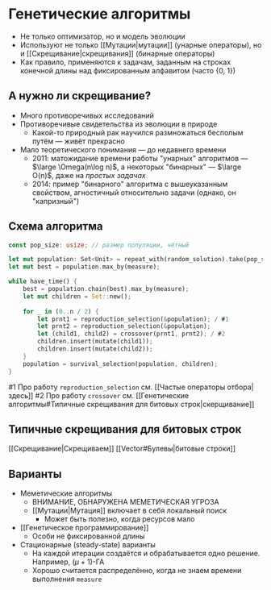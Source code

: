 # Генетические алгоритмы
* Не только оптимизатор, но и модель эволюции
* Используют не только [[Мутации|мутации]] (унарные операторы), но и [[Скрещивание|скрещивания]] (бинарные операторы)
* Как правило, применяются к задачам, заданным на строках конечной длины над фиксированным алфавитом (часто {0, 1})

## А нужно ли скрещивание?

* Много противоречивых исследований
* Противоречивые свидетельства из эволюции в природе
	* Какой-то природный рак научился размножаться бесполым путём — живёт прекрасно
* Мало теоретического понимания — до недавнего времени
	* 2011: матожидание времени работы "унарных" алгоритмов — $\large \Omega(n\log n)$, а некоторых "бинарных" — $\large O(n)$, даже на _простых задачах_
	* 2014: пример "бинарного" алгоритма с вышеуказанным свойством, агностичный относительно задачи (однако, он "капризный")

## Схема алгоритма
```rust
const pop_size: usize; // размер популяции, чётный

let mut population: Set<Unit> = repeat_with(random_solution).take(pop_size);
let mut best = population.max_by(measure);

while have_time() {
	best = population.chain(best).max_by(measure);
	let mut children = Set::new();
	
	for _ in (0..n / 2) {
		let prnt1 = reproduction_selection(&population); / #1
		let prnt2 = reproduction_selection(&population); 
		let (child1, child2) = crossover(prnt1, prnt2); / #2
		children.insert(mutate(child1));
		children.insert(mutate(child2));
	}
	population = survival_selection(population, children);
}
```

#1 Про работу `reproduction_selection` см. [[Частые операторы отбора|здесь]]
#2 Про работу `crossover` см. [[Генетические алгоритмы#Типичные скрещивания для битовых строк|скерщивание]]


## Типичные скрещивания для битовых строк
[[Скрещивание|Скрещиваем]] [[Vector#Булевы|битовые строки]]

## Варианты
* Меметические алгоритмы
	* ВНИМАНИЕ, ОБНАРУЖЕНА МЕМЕТИЧЕСКАЯ УГРОЗА
	* [[Мутации|Мутация]] включает в себя локальный поиск
		* Может быть полезно, когда ресурсов мало
* [[Генетическое программирование]]
	* Особи не фиксированной длины
* Стационарные (steady-state) варианты
	* На каждой итерации создаётся и обрабатывается одно решение. Например, $(\mu + 1)$-ГА
	* Хорошо считается распределённо, когда не знаем времени выполнения `measure`